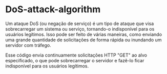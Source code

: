 # DoS-attack-algorithm

Um ataque DoS (ou negação de serviço) é um tipo de ataque que visa sobrecarregar um sistema ou serviço, tornando-o indisponível para os usuários legítimos. 
Isso pode ser feito de várias maneiras, como enviando uma grande quantidade de solicitações de forma rápida ou inundando um servidor com tráfego.

Esse código envia continuamente solicitações HTTP "GET" ao alvo especificado, o que pode sobrecarregar o servidor e fazê-lo ficar indisponível para os usuários legítimos.
